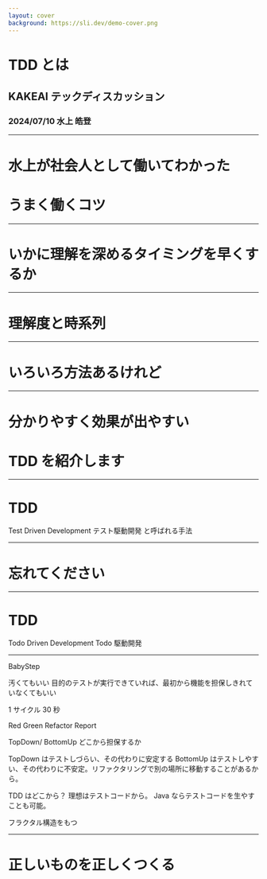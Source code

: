 ```yaml
---
layout: cover
background: https://sli.dev/demo-cover.png
---
```


# TDD とは

## KAKEAI テックディスカッション

### 2024/07/10 水上 皓登

---

# 水上が社会人として働いてわかった

# うまく働くコツ

---

# いかに理解を深めるタイミングを早くするか

<!-- ああ -->

<!-- ああああ -->

---

# 理解度と時系列

---

# いろいろ方法あるけれど

---

# 分かりやすく効果が出やすい

# TDD を紹介します

---

# TDD

Test Driven Development
テスト駆動開発 と呼ばれる手法

---

# 忘れてください

---

# TDD

Todo Driven Development
Todo 駆動開発

---

BabyStep

汚くてもいい
目的のテストが実行できていれば、最初から機能を担保しきれていなくてもいい

1 サイクル 30 秒

Red
Green
Refactor
Report

TopDown/ BottomUp
どこから担保するか

TopDown はテストしづらい、その代わりに安定する
BottomUp はテストしやすい、その代わりに不安定。リファクタリングで別の場所に移動することがあるから。

TDD はどこから？
理想はテストコードから。
Java ならテストコードを生やすことも可能。

フラクタル構造をもつ

---

# 正しいものを正しくつくる
